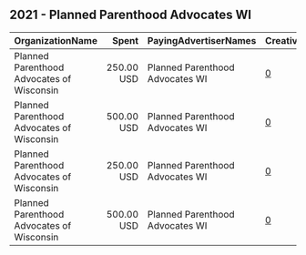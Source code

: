 ## 2021 - Planned Parenthood Advocates WI 
|OrganizationName|Spent|PayingAdvertiserNames|CreativeUrls|Impressions|Genders|AgeBrackets|CountryCodes|BillingAddresses|CandidateBallotInformation|
|:---|---:|:---|:---|---:|:---|:---|:---|:---|:---|
|Planned Parenthood Advocates of Wisconsin|250.00 USD|Planned Parenthood Advocates WI|[0](https://www.snap.com/political-ads/asset/a5c528a6e93c12c49a43529b000624a4c83f6a23dc511c8e4d4b96ece5e44c0a?mediaType=png)|83,393||18+|united states|US|Angela Cunningham|
|Planned Parenthood Advocates of Wisconsin|500.00 USD|Planned Parenthood Advocates WI|[0](https://www.snap.com/political-ads/asset/21aced586a716fce7954df925246b810d5139ba7c11051dafb36435a040e831e?mediaType=png)|206,055||18+|united states|US|Angela Cunningham|
|Planned Parenthood Advocates of Wisconsin|250.00 USD|Planned Parenthood Advocates WI|[0](https://www.snap.com/political-ads/asset/89fbe873c865a61256da4ebb8ae4e8696ed7b4682fb0069553212eceaabd8032?mediaType=png)|101,206||18+|united states|US|Rachel Maes|
|Planned Parenthood Advocates of Wisconsin|500.00 USD|Planned Parenthood Advocates WI|[0](https://www.snap.com/political-ads/asset/304119fa88296b82ba14388f9843825fa027568dc3e578b10747ab62b2a84800?mediaType=png)|210,200||18+|united states|US|Rachel Maes|
